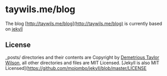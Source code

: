 # taywils.me/blog

The blog [http://taywils.me/blog](http://taywils.me/blog) is currently based on [jekyll](http://github.com/mojombo/jekyll)

## License

   _posts/ directories and their contents are Copyright by [Demetrious Taylor Wilson](https://github.com/taywils), all other directories and files are MIT Licensed. [Jekyll is also  MIT Licensed](https://github.com/mojombo/jekyll/blob/master/LICENSE
